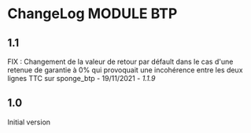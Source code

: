 # ChangeLog MODULE BTP 

## 1.1

FIX : Changement de la valeur de retour par défault dans le cas d'une retenue de garantie à 0% qui provoquait une incohérence entre les deux lignes TTC sur sponge_btp - 19/11/2021 - *1.1.9* 

## 1.0

Initial version
